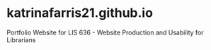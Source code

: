 # katrinafarris21.github.io
Portfolio Website for LIS 636 - Website Production and Usability for Librarians
